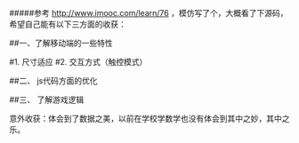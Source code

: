 #####参考  http://www.imooc.com/learn/76 ，模仿写了个，大概看了下源码，希望自己能有以下三方面的收获：

##一、了解移动端的一些特性

 #1. 尺寸适应
 #2. 交互方式（触控模式）

##二、 js代码方面的优化

##三、 了解游戏逻辑

意外收获：体会到了数据之美，以前在学校学数学也没有体会到其中之妙，其中之乐。

